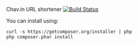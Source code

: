Chav.in URL shortener [![Build Status](https://travis-ci.org/Chavao/chav.in.png?branch=master)](https://travis-ci.org/Chavao/chav.in?branch=master)

You can install using:

```
curl -s https://getcomposer.org/installer | php
php composer.phar install
```
